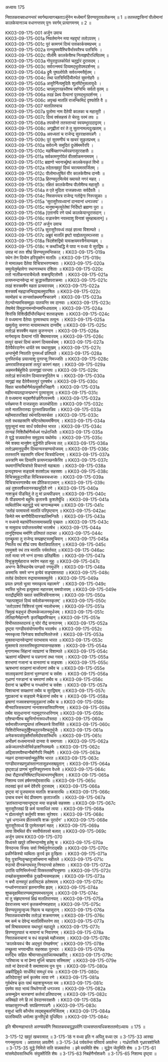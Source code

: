 अध्यायः 175

निवातकवचवधानन्तरं स्वर्गम्प्रत्यागच्छताऽर्जुनेन मध्येमार्गं हिरण्यपुरावलोकनम् ॥ 1 ॥ ततस्तद्वासिनां पौलोमानां कालकेयानाञ्च वधानन्तरम् पुनः स्वर्गम् प्रत्यागमनम् ॥ 2 ॥

KK03-09-175-001  	अर्जुन उवाच   
KK03-09-175-001a  	निवर्तमानेन मया महद्दृष्टं ततोऽपरम् ।  
KK03-09-175-001c  	पुरं कामगमं दिव्यं पावकार्कसमप्रभम् ॥  
KK03-09-175-002a  	रत्नद्रुममयैश्चित्रैर्भास्वरैश्च पतत्रिभिः ।  
KK03-09-175-002c  	पौलोमैः कालकेयैश्च नित्यहृष्टैरधिष्ठितम् ॥  
KK03-09-175-003a  	गोपुराट्टालकोपेतं चतुर्द्वारं दुरासदम् ।  
KK03-09-175-003c  	सर्वरत्नमयं दिव्यमद्भुतोपमदर्शनम् ॥  
KK03-09-175-004a  	द्रुमैः पुष्पलोपेतैः सर्वरत्नमयैर्वृतम् ।  
KK03-09-175-004c  	तथा पतत्रिभिर्दिव्यैरुपेतं सुमनोहरैः ॥  
KK03-09-175-005a  	असुरैर्नित्यमुदितैः शूलर्ष्टिमुसलायुधैः ।  
KK03-09-175-005c  	चापमुद्गरहस्तैश्च स्रग्विभिः सर्वतो वृतम् ॥  
KK03-09-175-006a  	तदहं प्रेक्ष्य दैत्यानां पुरमद्भुतदर्शनम् ।  
KK03-09-175-006c  	अपृच्छं मातलिं राजन्किमिदं दृश्यतेति वै ॥  
KK03-09-175-007  	मातलिरुवाच   
KK03-09-175-007a  	पुलोमा नाम दैतेयी कालका च महासुरी ।  
KK03-09-175-007c  	दिव्यं वर्षसहस्रं ते चेरतुः परमं तपः ॥  
KK03-09-175-008a  	तपसोन्ते ततस्ताभ्यां स्वयम्भूरददाद्वरम् ।  
KK03-09-175-008c  	अगृह्णीतां वरं ते तु सुतानामल्पदुःखताम् ॥  
KK03-09-175-009a  	अवध्यतां च राजेन्द्र सुरराक्षसपन्नगैः ।  
KK03-09-175-009c  	पुरं सुरमणीयं च खचरं सुकृतप्रभम् ॥  
KK03-09-175-010a  	सर्वरत्नैः समुदितं दुर्धर्षममरैरपि ।  
KK03-09-175-010c  	महर्षियक्षगन्धर्वपन्नगासुरराक्षसैः ॥  
KK03-09-175-011a  	सर्वकामगुणोपेतं वीतशोकमनामयम् ।  
KK03-09-175-011c  	ब्रह्मणो भवनाच्छ्रेष्ठं कालकेयकृतं विभो ॥  
KK03-09-175-012a  	तदेतत्खपुरं दिव्यं चरत्यमरवर्जितम् ।  
KK03-09-175-012c  	पौलोमाध्युषितं वीर कालकेयैश्च दानवैः ॥  
KK03-09-175-013a  	हिरण्यपुरमित्येवं ख्यायते नगरं महत् ।  
KK03-09-175-013c  	रक्षितं कालकेयैश्च पौलोमैश्च महासुरैः ॥  
KK03-09-175-014a  	त एते मुदिता राजन्नवध्याः सर्वदैवतैः ।  
KK03-09-175-014c  	निवसन्त्यत्र राजेन्द्र गतोद्वेगा निरुत्सुकाः ॥  
KK03-09-175-015a  	\'सुरासुरैरवध्यानां दानवानां धनञ्जय\' ।  
KK03-09-175-015c  	मानुषान्मृत्युरेतेषां निर्दिष्टो ब्रह्मणा पुरा ॥  
KK03-09-175-016a  	[एतानपि रणे पार्थ कालकेयान्दुरासदान् ।  
KK03-09-175-016c  	वज्रास्त्रेण नयस्वाशु विनाशं सुमहाबलान्] ॥  
KK03-09-175-017  	अर्जुन उवाच   
KK03-09-175-017a  	सुरासुरैरवध्यं तदहं ज्ञात्वा विशाम्पते ।  
KK03-09-175-017c  	अब्रुवं मातलिं हृष्टो याह्येतत्पुरमञ्जसा ॥  
KK03-09-175-018a  	त्रिदशेशद्विषो यावत्क्षयमस्त्रैर्नयाम्यहम् ।  
KK03-09-175-018c  	न कथञ्चिद्धि मे पापा न वध्या ये सुरद्विषः ॥  
उवाह मां ततः शीघ्रं हिरण्यपुरमन्तिकात् ।	KK03-09-175-019a  
रथेन तेन दिव्येन हरियुक्तेन मातलिः ॥	KK03-09-175-019c  
ते मामालक्ष्य दैतेया विचित्राभरणाम्बराः ।	KK03-09-175-020a  
समुत्पेतुर्महावेगा रथानास्थाय दंशिताः ॥	KK03-09-175-020c  
ततो नालीकनाराचैर्भल्लैः शक्त्यृष्टितोमरैः ।	KK03-09-175-021a  
प्रत्यघ्नन्दानवेन्द्रा मां क्रुद्धास्तीव्रपराक्रमाः ॥	KK03-09-175-021c  
तदहं शस्त्रवर्षेण महता प्रत्यवारयम् ।	KK03-09-175-022a  
शस्त्रवर्षं महद्राजन्विद्याबलमुपाश्रितः ॥	KK03-09-175-022c  
व्यामोहयं च तान्सर्वान्रथमार्गैश्चरन्रणे ।	KK03-09-175-023a  
तेऽन्योन्यमभिसम्मूढाः पातयन्ति स्म दानवाः ॥	KK03-09-175-023c  
तेषामेवं विमूढानामन्योन्यमभिधावताम् ।	KK03-09-175-024a  
शिरांसि विशिखैर्दीप्तैरच्छिन्दं शतसङ्घशः ॥	KK03-09-175-024c  
ते वध्यमाना दैतेयाः पुरमास्थाय तत्पुनः ।	KK03-09-175-025a  
खमुत्पेतुः सनगरा मायामास्थाय दानवीम् ॥	KK03-09-175-025c  
ततोऽहं शरवर्षेण महता कुरुनन्दन ।	KK03-09-175-026a  
मार्गमावृत्य दैत्यानां गतिं चैषामवारयम् ॥	KK03-09-175-026c  
तत्पुरं खचरं दिव्यं कामगं दिव्यवर्चसम् ।	KK03-09-175-027a  
दैतेयैर्वरदानेन धार्यते स्म यथासुखम् ॥	KK03-09-175-027c  
अन्तर्भूमौ निपतति पुनरूर्ध्वं प्रतिष्ठते ।	KK03-09-175-028a  
पुनस्तिर्यक् प्रयात्याशु पुनरप्सु निमज्जति ॥	KK03-09-175-028c  
अमरावतिसङ्काशं तत्पुरं कामगं महत् ।	KK03-09-175-029a  
अहमस्त्रैर्बहुविधैः प्रत्यगृह्णां परन्तप ॥	KK03-09-175-029c  
ततोऽहं शरजालेन दिव्यास्त्रनुदितेन च ।	KK03-09-175-030a  
व्यगृह्णां सह दैतेयैस्तत्पुरं पुरुषर्षभ ॥	KK03-09-175-030c  
विक्षत चायसैर्बाणैर्मत्प्रयुक्तैरजिह्मगैः ।	KK03-09-175-031a  
महीमभ्यपतद्राजन्प्रभग्नं पुरमासुरम् ॥	KK03-09-175-031c  
ते वध्यमाना मद्बाणैर्वज्रवेगैरयस्मयैः ।	KK03-09-175-032a  
पर्यभ्रमन्त वै राजन्नसुराः कालचोदिताः ॥	KK03-09-175-032c  
ततो मातलिरारुह्य पुरस्तान्निपतन्निव ।	KK03-09-175-033a  
महीमवातरत्क्षिप्रं रथेनादित्यवर्चसा ॥	KK03-09-175-033c  
ततो रथसहस्राणि षष्टिस्तेषाममर्षिणाम् ।	KK03-09-175-034a  
युयुत्सूनां मया सार्धं पर्यवर्तन्त भारत ।	KK03-09-175-034c  
तान्यहं निशितैर्बाणैर्व्यधमं गार्ध्रराजितैः ॥	KK03-09-175-035a  
ते युद्धे सन्न्यवर्तन्त समुद्रस्य यथोर्मयः ।	KK03-09-175-035c  
नेमे शक्या मानुषेण युद्धेनेति प्रचिन्त्य तत् ॥	KK03-09-175-036a  
ततोऽहमानुपूर्व्येण दिव्यान्यस्त्राण्ययोजयम् ॥	KK03-09-175-036c  
ततस्तानि सहस्राणि रथिनां चित्रयोधिनाम् ।	KK03-09-175-037a  
अस्त्राणि मम दिव्यानि प्रत्यघ्नञ्छनकैरिव ॥	KK03-09-175-037c  
रथमार्गान्विचित्रांस्ते विचरन्तो महाबलाः ।	KK03-09-175-038a  
प्रत्यदृश्यन्त सङ्ग्रामे शतशोऽथ सहस्रशः ॥	KK03-09-175-038c  
विचित्रमुकुटापीडा विचित्रकवचध्वजाः ।	KK03-09-175-039a  
विचित्राभरणाश्चैव मम प्रीतिकराऽभवन् ॥	KK03-09-175-039c  
अहं तुशरवर्षैस्तानस्त्रप्रचुदितै रणे ।	KK03-09-175-040a  
नाशक्रुवं पीडयितुं ते तु मां प्रत्यपीडयन् ॥	KK03-09-175-040c  
तैः पीड्यमानो बहुभिः कृतास्त्रैः कुशलैर्युधि ।	KK03-09-175-041a  
व्यथितोस्मि महायुद्धे भयं चागान्महन्मम ॥	KK03-09-175-041c  
\'ततोहं परमायत्तो मातलिं परिपृष्टवान् ॥	KK03-09-175-042ac  
किमेते मम बाणौघैर्दिव्यास्त्रप्रतिमन्त्रितैः ।	KK03-09-175-043a  
न वध्यन्ते महाघोरैस्तत्त्वमाख्याहि पृच्छतः ॥	KK03-09-175-043c  
स मामुवाच पर्याप्तस्त्वमेषां भरतर्षभ ।	KK03-09-175-044a  
तानुद्दिश्याथ मर्माणि प्रतिघातं तदाचर ॥	KK03-09-175-044c  
एतच्छ्रुत्वा तु राजेन्द्र सम्प्रहृष्टस्तमूचिवान् ।	KK03-09-175-045a  
निवर्तय रथं शीघ्रं पश्य चैतान्निपातितान् ॥	KK03-09-175-045c  
एवमुक्तो रथं तत्र मातलिः पर्यवर्तयत् ॥	KK03-09-175-046ac  
ततो मत्वा रणे भग्नं दानवाः प्रतिहर्षिताः ।	KK03-09-175-047a  
विचुक्रुशुर्महाराज स्वरेण महता मुहुः ॥	KK03-09-175-047c  
अभग्नः कैश्चिदप्येष पाण्डवो रणमूर्धनि ।	KK03-09-175-048a  
अस्माभिः समरे भग्न इत्येवं सङ्घशस्तदा ॥	KK03-09-175-048c  
ततोहं देवदेवाय रुद्रायाव्यक्तमूर्तये ।	KK03-09-175-049a  
प्रयतः प्रणतो भूत्वा नमस्कृत्य महात्मने\' ।	KK03-09-175-049c  
स्वस्ति भूतेभ्य इत्युक्त्वा महास्त्रम् समयोजयम् ॥	KK03-09-175-049e  
यत्तद्रौद्रमिति ख्यातं सर्वामित्रविनाशनम् ।	KK03-09-175-050a  
\'महत्पाशुपतं दिव्यं सर्वलोकनमस्कृतम्\' ॥	KK03-09-175-050c  
\'ततोऽपश्यं त्रिशिरसं पुरुषं नवलोचनम् ।	KK03-09-175-051a  
त्रिमुखं षड्भुजं दीप्तमर्कज्वलनमूर्धजम् ।	KK03-09-175-051c  
लेलिहानैर्महानागैः कृतचिह्नममित्रहन् ॥	KK03-09-175-051e  
विभीस्ततस्तदस्त्रं तु घोरं रौद्रं सनातनम् ।	KK03-09-175-052a  
दृष्ट्वा गाण्डीवसंयोगमानीय भरतर्षभ ॥	KK03-09-175-052c  
नमस्कृत्वा त्रिनेत्राय शर्वायामिततेजसे ।	KK03-09-175-053a  
मुक्तवान्दानवेन्द्राणां पराभावाय भारत ॥	KK03-09-175-053c  
मुक्तमात्रे ततस्तस्मिन्रूपाण्यासन्सहस्रशः ।	KK03-09-175-054a  
मृगाणामथ सिंहानां व्याघ्राणां च विशाम्पते ॥	KK03-09-175-054c  
ऋक्षाणां महिषाणां च पन्नगानां तथा गवाम् ।	KK03-09-175-055a  
शरभाणां गजानां च वानराणां च सङ्घशः ।	KK03-09-175-055c  
ऋषभाणां वराहाणां मार्जाराणां तथैव च ॥	KK03-09-175-055e  
सालावृकाणां प्रेतानां भुरुण्डानां च सर्वशः ।	KK03-09-175-056a  
गृध्राणां गरुडानां च चमराणां तथैव च ॥	KK03-09-175-056c  
देवानां च ऋषीणां च गन्धर्वाणां च सर्वशः ।	KK03-09-175-057a  
पिशाचानां सयक्षाणां तथैव च सुरद्विषाम् ॥	KK03-09-175-057c  
गुह्यकानां च सङ्ग्रामे नैर्ऋतानां तथैव च ।	KK03-09-175-058a  
झषाणां गजवक्त्राणामुलूकानां तथैव च ॥	KK03-09-175-058c  
मीनवाजिसरूपाणां नानाशस्त्रासिपाणिनाम् ।	KK03-09-175-059a  
तथैव यातुधानानां गदामुद्गरधारिणाम् ॥	KK03-09-175-059c  
एतैश्चान्यैश्च बहुभिर्नानारूपधरैस्तदा ।	KK03-09-175-060a  
सर्वमासीज्जगद्व्याप्तं तस्मिन्नस्त्रे विसर्जिते ॥	KK03-09-175-060c  
त्रिशिरोभिश्चतुर्दंष्ट्रैश्चतुरास्यैश्चतुर्भुजैः ।	KK03-09-175-061a  
अनेकरूपसंयुक्तैर्मांसमेदोवसास्थिभिः ॥	KK03-09-175-061c  
अभीक्ष्णं वध्यमानास्ते दानवा ये समागताः ।	KK03-09-175-062a  
अर्कज्वलनतेजोभिर्वज्राशनिसमप्रभैः ॥	KK03-09-175-062c  
अद्रिसारमयैश्चान्यैर्बाणैरपि निबर्हणैः ।	KK03-09-175-063a  
न्यहनं दानवान्सर्वान्मुहूर्तेनैव भारत ॥	KK03-09-175-063c  
गाण्डीवास्त्रप्रणुन्नांस्तान्गतासून्नभसश्च्युतान् ।	KK03-09-175-064a  
दृष्ट्वाऽहं प्राणमं भूयस्त्रिपुरघ्नाय वेधसे ॥	KK03-09-175-064c  
तथा रौद्रास्त्रनिष्पिष्टान्दिव्याभरणभूषितान् ।	KK03-09-175-065a  
निशाम्य परमं हर्षमगमद्देवसारथिः ॥	KK03-09-175-065c  
तदसह्यं कृतं कर्म देवैरपि दुरासदम् ।	KK03-09-175-066a  
दृष्ट्वा मां पूजयामास मातलिः शक्रसारथिः ॥	KK03-09-175-066c  
उचाच वचनं चेदं प्रीयमाणः कृताञ्जलिः ।	KK03-09-175-067a  
\'हतांस्तान्दानवान्दृष्ट्वा मया सङ्ख्ये सहस्रशः ॥	KK03-09-175-067c  
सुरासुरैरसह्यं हि कर्म यत्साधितं त्वया ।	KK03-09-175-068a  
न ह्येतत्संयुगे कर्तुमपि शक्तः सुरेश्वरः ।	KK03-09-175-068c  
\'ध्रुवं धनञ्जय प्रीतस्त्वयि शक्रः पुरार्दन\' ॥	KK03-09-175-068e  
सुरासुरैरवध्यं हि पुरमेतत्खगं महत् ।	KK03-09-175-069a  
त्वया विमथितं वीर स्ववीर्यतपसो बलात् ॥	KK03-09-175-069c  
अर्जुन उवाच 	KK03-09-175-070  
विध्वस्ते खपुरे तस्मिन्दानवेषु हतेषु च ।	KK03-09-175-070a  
विनदन्त्यः स्त्रियः सर्वा निष्पेतुर्नगराद्बहिः ॥	KK03-09-175-070c  
प्रकीर्णकेश्यो व्यथिताः कुरर्य इव दुःखिताः ।	KK03-09-175-071a  
पेतुः पुत्रान्पितॄन्भ्रातॄञ्शोचमाना महीतले ॥	KK03-09-175-071c  
रुदत्यो दीनकण्ठ्यस्तु निनदन्त्यो हतेश्वराः ।	KK03-09-175-072a  
उरांसि पाणिभिर्घ्नन्त्यो विस्रस्तस्रग्विभूषणाः ॥	KK03-09-175-072c  
तच्छोकयुक्तमश्रीकं दुःखदैन्यसमाहतम् ।	KK03-09-175-073a  
न बभौ दानवपुरं हतत्विट्कं हतेश्वरम् ॥	KK03-09-175-073c  
गन्धर्वनगराकारं हृतनागमिव ह्रदम् ।	KK03-09-175-074a  
शुष्कवृक्षमिवारण्यमदृश्यमभवत्पुरम् ॥	KK03-09-175-074c  
मां तु संहृष्टमनसं क्षिप्रं मातलिरानयत् ।	KK03-09-175-075a  
देवराजस्य भवनं कृतकर्माणमाहवात् ॥	KK03-09-175-075c  
हिरण्यपुरमुत्सृज्य निहत्य च महासुरान् ।	KK03-09-175-076a  
निवातकवचांश्चैव ततोऽहं शक्रमागमम् ॥	KK03-09-175-076c  
मम कर्म च देवेन्द्रं मातलिर्विस्तरेण तत् ।	KK03-09-175-077a  
सर्वं विश्रावयामास यथाभूतं महाद्युते ॥	KK03-09-175-077c  
हिरण्यपुरघातं च मायानां च निवारणम् ।	KK03-09-175-078a  
निवातकवचानां च वधं सङ्ख्ये महौजसाम् ।	KK03-09-175-078c  
\'कालकेयवधं चैव अद्भुतं रोमहर्षणम्\' ॥	KK03-09-175-078e  
तच्छ्रुत्वा भगवान्प्रीतः सहस्राक्षः पुरन्दरः ।	KK03-09-175-079a  
मरुद्भिः सहितः श्रीमान्साधुसाध्वित्यथाब्रवीत् ।	KK03-09-175-079c  
\'परिष्वज्य च मां प्रेम्णा मूर्ध्नि चाघ्राय सस्मितम्\' ॥	KK03-09-175-079e  
ततो मां देवराजो वै समाश्वास्य पुनः पुनः ।	KK03-09-175-080a  
अब्रवीद्विबुधैः सार्धमिदं समधुरं वचः ॥	KK03-09-175-080c  
अतिदेवासुरं कर्म कृतमेव त्वया रणे ।	KK03-09-175-081a  
गुर्वर्थश्च कृतः पार्थ महाशत्रून्घ्नता मम ॥	KK03-09-175-081c  
एवमेव सदा भाव्यं स्थिरेणाजौ धनञ्जय ।	KK03-09-175-082a  
असम्मूढेन चास्त्राणां कर्तव्यं प्रतिपादनम् ॥	KK03-09-175-082c  
अविषह्यो रणे हि त्वं देवदानवराक्षसैः ।	KK03-09-175-083a  
सयक्षासुरगन्धर्वैः सपक्षिगणपन्नगैः ॥	KK03-09-175-083c  
वसुधां चापि कौन्तेय त्वद्बाहुबलनिर्जिताम् ।	KK03-09-175-084a  
पालयिष्यति धर्मात्मा कुन्तीपुत्रो युधिष्ठिरः ॥	KK03-09-175-084c  

इति श्रीमन्महाभारते अरण्यपर्वणि निवातकवचयुद्धपर्वणि पञ्चसप्तत्यधिकशततमोऽध्यायः ॥ 175 ॥

3-175-12 खपुरं खचरत्वात् ॥ 3-175-18 न वध्या इति न अपितु वध्या एव ॥ 3-175-33 आरुह्य गगनमुत्पत्य । अवातरत् अवतीर्णः ॥ 3-175-34 पर्यवर्तन्त परिवार्य अवर्तन्त । गार्ध्रराजितैः गृध्रपत्रशोभितैः ॥ 3-175-35 युद्धे निमित्ते सति सन्न्यवर्तन्त । इमे वयमिति शेषः । युद्धेन जेतुमिति शेषः ॥ 3-175-61 मांसमेदोवसास्थिभिः संयुक्तैरिति शेषः ॥ 3-175-63 निबर्हणैर्नाशकरैः ॥ 3-175-65 निशाम्य दृष्ट्वा ॥

